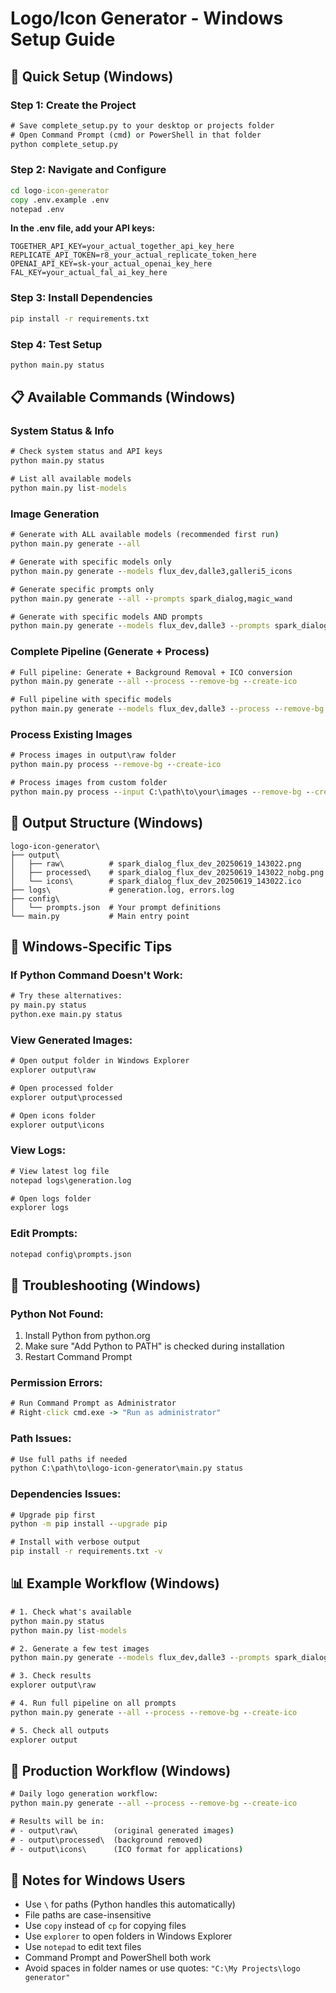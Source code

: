 # Logo/Icon Generator - Windows Setup Guide

## 🚀 Quick Setup (Windows)

### Step 1: Create the Project
```cmd
# Save complete_setup.py to your desktop or projects folder
# Open Command Prompt (cmd) or PowerShell in that folder
python complete_setup.py
```

### Step 2: Navigate and Configure
```cmd
cd logo-icon-generator
copy .env.example .env
notepad .env
```

**In the .env file, add your API keys:**
```env
TOGETHER_API_KEY=your_actual_together_api_key_here
REPLICATE_API_TOKEN=r8_your_actual_replicate_token_here
OPENAI_API_KEY=sk-your_actual_openai_key_here
FAL_KEY=your_actual_fal_ai_key_here
```

### Step 3: Install Dependencies
```cmd
pip install -r requirements.txt
```

### Step 4: Test Setup
```cmd
python main.py status
```

## 📋 Available Commands (Windows)

### System Status & Info
```cmd
# Check system status and API keys
python main.py status

# List all available models
python main.py list-models
```

### Image Generation
```cmd
# Generate with ALL available models (recommended first run)
python main.py generate --all

# Generate with specific models only
python main.py generate --models flux_dev,dalle3,galleri5_icons

# Generate specific prompts only
python main.py generate --all --prompts spark_dialog,magic_wand

# Generate with specific models AND prompts
python main.py generate --models flux_dev,dalle3 --prompts spark_dialog
```

### Complete Pipeline (Generate + Process)
```cmd
# Full pipeline: Generate + Background Removal + ICO conversion
python main.py generate --all --process --remove-bg --create-ico

# Full pipeline with specific models
python main.py generate --models flux_dev,dalle3 --process --remove-bg --create-ico
```

### Process Existing Images
```cmd
# Process images in output\raw folder
python main.py process --remove-bg --create-ico

# Process images from custom folder
python main.py process --input C:\path\to\your\images --remove-bg --create-ico
```

## 📁 Output Structure (Windows)

```
logo-icon-generator\
├── output\
│   ├── raw\          # spark_dialog_flux_dev_20250619_143022.png
│   ├── processed\    # spark_dialog_flux_dev_20250619_143022_nobg.png
│   └── icons\        # spark_dialog_flux_dev_20250619_143022.ico
├── logs\             # generation.log, errors.log
├── config\
│   └── prompts.json  # Your prompt definitions
└── main.py           # Main entry point
```

## 🔧 Windows-Specific Tips

### If Python Command Doesn't Work:
```cmd
# Try these alternatives:
py main.py status
python.exe main.py status
```

### View Generated Images:
```cmd
# Open output folder in Windows Explorer
explorer output\raw

# Open processed folder
explorer output\processed

# Open icons folder  
explorer output\icons
```

### View Logs:
```cmd
# View latest log file
notepad logs\generation.log

# Open logs folder
explorer logs
```

### Edit Prompts:
```cmd
notepad config\prompts.json
```

## 🚨 Troubleshooting (Windows)

### Python Not Found:
1. Install Python from python.org
2. Make sure "Add Python to PATH" is checked during installation
3. Restart Command Prompt

### Permission Errors:
```cmd
# Run Command Prompt as Administrator
# Right-click cmd.exe -> "Run as administrator"
```

### Path Issues:
```cmd
# Use full paths if needed
python C:\path\to\logo-icon-generator\main.py status
```

### Dependencies Issues:
```cmd
# Upgrade pip first
python -m pip install --upgrade pip

# Install with verbose output
pip install -r requirements.txt -v
```

## 📊 Example Workflow (Windows)

```cmd
# 1. Check what's available
python main.py status
python main.py list-models

# 2. Generate a few test images
python main.py generate --models flux_dev,dalle3 --prompts spark_dialog

# 3. Check results
explorer output\raw

# 4. Run full pipeline on all prompts
python main.py generate --all --process --remove-bg --create-ico

# 5. Check all outputs
explorer output
```

## 🎯 Production Workflow (Windows)

```cmd
# Daily logo generation workflow:
python main.py generate --all --process --remove-bg --create-ico

# Results will be in:
# - output\raw\        (original generated images)  
# - output\processed\  (background removed)
# - output\icons\      (ICO format for applications)
```

## 📝 Notes for Windows Users

- Use `\` for paths (Python handles this automatically)
- File paths are case-insensitive 
- Use `copy` instead of `cp` for copying files
- Use `explorer` to open folders in Windows Explorer
- Use `notepad` to edit text files
- Command Prompt and PowerShell both work
- Avoid spaces in folder names or use quotes: `"C:\My Projects\logo generator"`